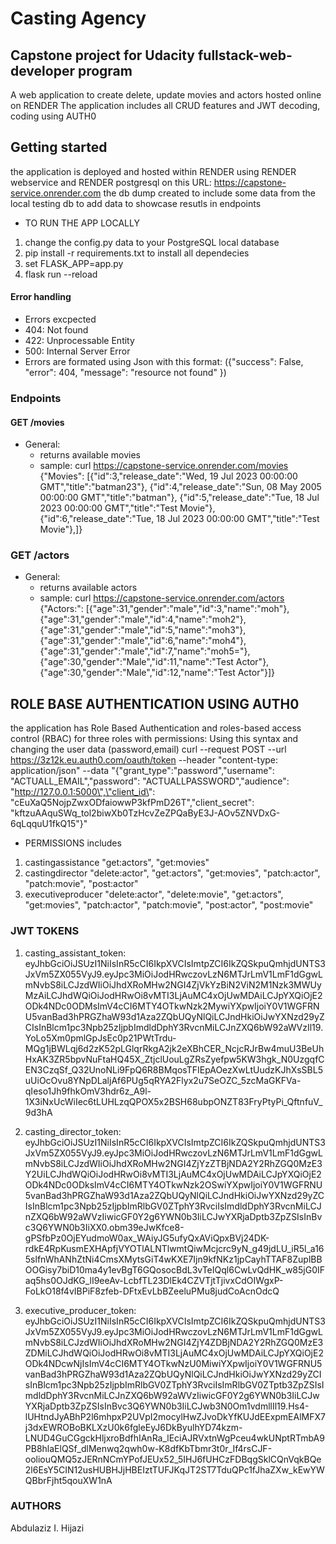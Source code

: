 # Casting Agency

## Capstone project for Udacity fullstack-web-developer program
A web application to create delete, update movies and actors
hosted online on RENDER
The application includes all CRUD features and JWT decoding, coding using AUTH0

##  Getting started

the application is deployed and hosted within RENDER using RENDER webservice and RENDER postgresql on this URL:
https://capstone-service.onrender.com
the db dump created to include some data from the local testing db to add data to showcase resutls in endpoints
- TO RUN THE APP LOCALLY
1. change the config.py data to your PostgreSQL local database
2. pip install -r requirements.txt to install all dependecies
3. set FLASK_APP=app.py
4. flask run --reload

#### Error handling 
- Errors excpected 
- 404: Not found
- 422: Unprocessable Entity
- 500: Internal Server Error
- Errors are formated using Json with this format:
({"success": False,
 "error": 404,
 "message": "resource not found"
 })

### Endpoints

#### GET /movies
- General:  
    - returns available movies
    - sample: curl https://capstone-service.onrender.com/movies
{"Movies":
[{"id":3,"release_date":"Wed, 19 Jul 2023 00:00:00 GMT","title":"batman23"},
{"id":4,"release_date":"Sun, 08 May 2005 00:00:00 GMT","title":"batman"},
{"id":5,"release_date":"Tue, 18 Jul 2023 00:00:00 GMT","title":"Test Movie"},
{"id":6,"release_date":"Tue, 18 Jul 2023 00:00:00 GMT","title":"Test Movie"},]}


### GET /actors
- General:  
    - returns available actors
    - sample: curl https://capstone-service.onrender.com/actors
{"Actors:":
[{"age":31,"gender":"male","id":3,"name":"moh"},
{"age":31,"gender":"male","id":4,"name":"moh2"},{"age":31,"gender":"male","id":5,"name":"moh3"},
{"age":31,"gender":"male","id":6,"name":"moh4"},{"age":31,"gender":"male","id":7,"name":"moh5="},
{"age":30,"gender":"Male","id":11,"name":"Test Actor"},{"age":30,"gender":"Male","id":12,"name":"Test Actor"}]}    


## ROLE BASE AUTHENTICATION USING AUTH0
the application has Role Based Authentication and roles-based access control (RBAC) for three roles with permissions:
Using this syntax and changing the user data (password,email)
curl --request POST --url https://3z12k.eu.auth0.com/oauth/token 
--header "content-type: application/json" 
--data "{\"grant_type\":\"password\",\"username\": \"ACTUALL_EMAIL\",\"password\": \"ACTUALLPASSWORD\",\"audience\": \"http://127.0.0.1:5000\",\"client_id\": \"cEuXaQ5NojpZwxODfaiowwP3kfPmD26T\",\"client_secret\": \"kftzuAAquSWq_tol2biwXb0TzHcvZeZPQaByE3J-AOv5ZNVDxG-6qLqquU1fkQ15\"}"

- PERMISSIONS includes
1. castingassistance 
    "get:actors",
    "get:movies"
2. castingdirector
    "delete:actor",
    "get:actors",
    "get:movies",
    "patch:actor",
    "patch:movie",
    "post:actor"
3. executiveproducer
    "delete:actor",
    "delete:movie",
    "get:actors",
    "get:movies",
    "patch:actor",
    "patch:movie",
    "post:actor",
    "post:movie"

### JWT TOKENS
1. casting_assistant_token: 
eyJhbGciOiJSUzI1NiIsInR5cCI6IkpXVCIsImtpZCI6IkZQSkpuQmhjdUNTS3JxVm5ZX055VyJ9.eyJpc3MiOiJodHRwczovLzN6MTJrLmV1LmF1dGgwLmNvbS8iLCJzdWIiOiJhdXRoMHw2NGI4ZjVkYzBiN2ViN2M1Nzk3MWUyMzAiLCJhdWQiOiJodHRwOi8vMTI3LjAuMC4xOjUwMDAiLCJpYXQiOjE2ODk4NDc0ODMsImV4cCI6MTY4OTkwNzk2MywiYXpwIjoiY0V1WGFRNU5vanBad3hPRGZhaW93d1Aza2ZQbUQyNlQiLCJndHkiOiJwYXNzd29yZCIsInBlcm1pc3Npb25zIjpbImdldDphY3RvcnMiLCJnZXQ6bW92aWVzIl19.YoLo5Xm0pmlGpJsEc0p21PWtTrdu-MQg1jBWLqj6d2zK52pLGlqrRkgA2jk2eXBhCER_NcjcRJrBw4muU3BeUhHxAK3ZR5bpvNuFtaHQ45X_ZtjclUouLgZRsZyefpw5KW3hgk_N0UzgqfCEN3CzqSf_Q32UnoNLi9FpQ6R8BMqosTFIEpAOezXwLtUudzKJhXsSBL5uUiOcOvu8YNpDLaljAf6PUg5qRYA2Flyx2u7SeOZC_5zcMaGKFVa-qIeso1Jh9fhkOmV3hdr6z_A9l-1X3iNxUcWiIec6tLUHLzqQPOX5x2BSH68ubpONZT83FryPtyPi_QftnfuV_9d3hA

2. casting_director_token:
eyJhbGciOiJSUzI1NiIsInR5cCI6IkpXVCIsImtpZCI6IkZQSkpuQmhjdUNTS3JxVm5ZX055VyJ9.eyJpc3MiOiJodHRwczovLzN6MTJrLmV1LmF1dGgwLmNvbS8iLCJzdWIiOiJhdXRoMHw2NGI4ZjYzZTBjNDA2Y2RhZGQ0MzE3Y2UiLCJhdWQiOiJodHRwOi8vMTI3LjAuMC4xOjUwMDAiLCJpYXQiOjE2ODk4NDc0ODksImV4cCI6MTY4OTkwNzk2OSwiYXpwIjoiY0V1WGFRNU5vanBad3hPRGZhaW93d1Aza2ZQbUQyNlQiLCJndHkiOiJwYXNzd29yZCIsInBlcm1pc3Npb25zIjpbImRlbGV0ZTphY3RvciIsImdldDphY3RvcnMiLCJnZXQ6bW92aWVzIiwicGF0Y2g6YWN0b3IiLCJwYXRjaDptb3ZpZSIsInBvc3Q6YWN0b3IiXX0.obm39eJwKfce8-gPSfbPz0OjEYudmoW0ax_WAiyJG5ufyQxAViQpxBVj24DK-rdkE4RpKusmEXHApfjVYOTlALNTlwmtQiwMcjcrc9yN_g49jdLU_iR5l_a165slfnWhANhZtNi4CmsXMytsGiT4wKXE7Ijn9kfNKz1jpCayhTTAF8ZuplBBOOGisy7biD10ma4y1evBgT6GQosocBdL3vTeIQql6CwLvQdHK_w85jG0IFaq5hs0OJdKG_lI9eeAv-LcbfTL23DlEk4CZVTjtTjivxCdOIWgxP-FoLkO18f4vIBPiF8zfeb-DFtxEvLbBZeeluPMu8judCoAcnOdcQ

3. executive_producer_token:
eyJhbGciOiJSUzI1NiIsInR5cCI6IkpXVCIsImtpZCI6IkZQSkpuQmhjdUNTS3JxVm5ZX055VyJ9.eyJpc3MiOiJodHRwczovLzN6MTJrLmV1LmF1dGgwLmNvbS8iLCJzdWIiOiJhdXRoMHw2NGI4ZjY4ZDBjNDA2Y2RhZGQ0MzE3ZDMiLCJhdWQiOiJodHRwOi8vMTI3LjAuMC4xOjUwMDAiLCJpYXQiOjE2ODk4NDcwNjIsImV4cCI6MTY4OTkwNzU0MiwiYXpwIjoiY0V1WGFRNU5vanBad3hPRGZhaW93d1Aza2ZQbUQyNlQiLCJndHkiOiJwYXNzd29yZCIsInBlcm1pc3Npb25zIjpbImRlbGV0ZTphY3RvciIsImRlbGV0ZTptb3ZpZSIsImdldDphY3RvcnMiLCJnZXQ6bW92aWVzIiwicGF0Y2g6YWN0b3IiLCJwYXRjaDptb3ZpZSIsInBvc3Q6YWN0b3IiLCJwb3N0Om1vdmllIl19.Hs4-lUHtndJyABhP2l6mhpxP2UVpI2mocylHwZJvoDkYfKUJdEExpmEAlMFX7j3dxEWROBoBKLXzU0k6fgleEyJ6DkByulhYD74kzm-LNUD4GuCGgckHljxroBdfhIAnRa_lEciAJRVxtnWgPceu4wkUNptRTmbA9PB8hlaElQSf_dlMenwq2qwh0w-K8dfKbTbmr3t0r_If4rsCJF-ooliouQMQ5zJERnNCmYPofJEUx52_5IHJ6fUHCzFDBqgSklCQnVqkBQe2l6EsY5CIN12usHUBHJjHBEIztTUFJKqJT2ST7TduQPc1fJhaZXw_kEwYWQBbrFjht5qouXW1nA



### AUTHORS
Abdulaziz I. Hijazi
